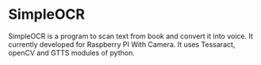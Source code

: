 # SimpleOCR
SimpleOCR is a program to scan text from book and convert it into voice. It currently developed for Raspberry PI With Camera. It uses Tessaract, openCV and GTTS modules of python.
